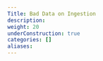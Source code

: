 ```yaml
---
Title: Bad Data on Ingestion
description:
weight: 20
underConstruction: true
categories: []
aliases:
---
```


